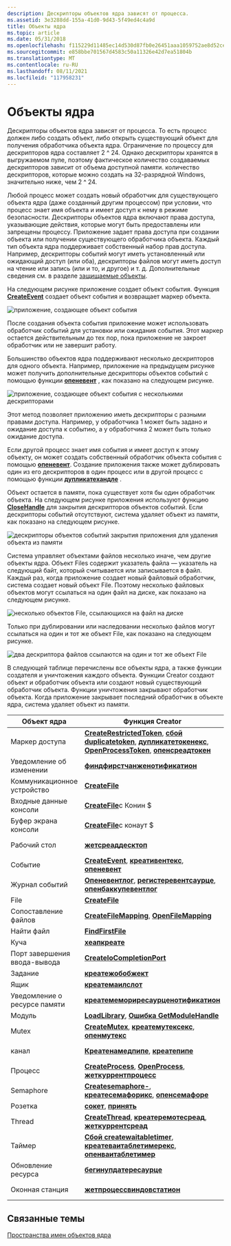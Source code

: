 ```yaml
---
description: Дескрипторы объектов ядра зависят от процесса.
ms.assetid: 3e3288dd-155a-41d0-9d43-5f49ed4c4a9d
title: Объекты ядра
ms.topic: article
ms.date: 05/31/2018
ms.openlocfilehash: f115229d11485ec14d530d87fb0e26451aaa1059752ae8d52cea40849256802b
ms.sourcegitcommit: e858bbe701567d4583c50a11326e42d7ea51804b
ms.translationtype: MT
ms.contentlocale: ru-RU
ms.lasthandoff: 08/11/2021
ms.locfileid: "117958231"
---
```

# <a name="kernel-objects"></a>Объекты ядра

Дескрипторы объектов ядра зависят от процесса. То есть процесс должен либо создать объект, либо открыть существующий объект для получения обработчика объекта ядра. Ограничение по процессу для дескрипторов ядра составляет 2 ^ 24. Однако дескрипторы хранятся в выгружаемом пуле, поэтому фактическое количество создаваемых дескрипторов зависит от объема доступной памяти. количество дескрипторов, которые можно создать на 32-разрядной Windows, значительно ниже, чем 2 ^ 24.

Любой процесс может создать новый обработчик для существующего объекта ядра (даже созданный другим процессом) при условии, что процесс знает имя объекта и имеет доступ к нему в режиме безопасности. Дескрипторы объектов ядра включают права доступа, указывающие действия, которые могут быть предоставлены или запрещены процессу. Приложение задает права доступа при создании объекта или получении существующего обработчика объекта. Каждый тип объекта ядра поддерживает собственный набор прав доступа. Например, дескрипторы событий могут иметь установленный или ожидающий доступ (или оба), дескрипторы файлов могут иметь доступ на чтение или запись (или и то, и другое) и т. д. Дополнительные сведения см. в разделе [защищаемые объекты](/windows/desktop/SecAuthZ/securable-objects).

На следующем рисунке приложение создает объект события. Функция [**CreateEvent**](/windows/desktop/api/synchapi/nf-synchapi-createeventa) создает объект события и возвращает маркер объекта.

![приложение, создающее объект события](images/cshob-03.png)

После создания объекта события приложение может использовать обработчик событий для установки или ожидания события. Этот маркер остается действительным до тех пор, пока приложение не закроет обработчик или не завершит работу.

Большинство объектов ядра поддерживают несколько дескрипторов для одного объекта. Например, приложение на предыдущем рисунке может получить дополнительные дескрипторы объектов событий с помощью функции [**опеневент**](/windows/desktop/api/synchapi/nf-synchapi-openeventa) , как показано на следующем рисунке.

![приложение, создающее объект события с несколькими дескрипторами](images/cshob-04.png)

Этот метод позволяет приложению иметь дескрипторы с разными правами доступа. Например, у обработчика 1 может быть задано и ожидание доступа к событию, а у обработчика 2 может быть только ожидание доступа.

Если другой процесс знает имя события и имеет доступ к этому объекту, он может создать собственный обработчик объекта события с помощью [**опеневент**](/windows/desktop/api/synchapi/nf-synchapi-openeventa). Создание приложения также может дублировать один из его дескрипторов в один процесс или в другой процесс с помощью функции [**дупликатехандле**](/windows/win32/api/handleapi/nf-handleapi-duplicatehandle) .

Объект остается в памяти, пока существует хотя бы один обработчик объекта. На следующем рисунке приложения используют функцию [**CloseHandle**](/windows/win32/api/handleapi/nf-handleapi-closehandle) для закрытия дескрипторов объектов событий. Если дескрипторы событий отсутствуют, система удаляет объект из памяти, как показано на следующем рисунке.

![дескрипторы объектов событий закрытия приложения для удаления объекта из памяти](images/cshob-08.png)

Система управляет объектами файлов несколько иначе, чем другие объекты ядра. Объект Files содержит указатель файла — указатель на следующий байт, который считывается или записывается в файл. Каждый раз, когда приложение создает новый файловый обработчик, система создает новый объект File. Поэтому несколько файловых объектов могут ссылаться на один файл на диске, как показано на следующем рисунке.

![несколько объектов File, ссылающихся на файл на диске](images/cshob-09.png)

Только при дублировании или наследовании несколько файлов могут ссылаться на один и тот же объект File, как показано на следующем рисунке.

![два дескриптора файлов ссылаются на один и тот же объект File](images/cshob-10.png)

В следующей таблице перечислены все объекты ядра, а также функции создателя и уничтожения каждого объекта. Функции Creator создают объект и обработчик объекта или создают новый существующий обработчик объекта. Функции уничтожения закрывают обработчик объекта. Когда приложение закрывает последний обработчик в объекте ядра, система удаляет объект из памяти.



| Объект ядра                | Функция Creator                                                                                                                                                                                                                                                  | Функция уничтожения                                                                      |
|------------------------------|-------------------------------------------------------------------------------------------------------------------------------------------------------------------------------------------------------------------------------------------------------------------|-----------------------------------------------------------------------------------------|
| Маркер доступа                 | [**CreateRestrictedToken**](/windows/desktop/api/securitybaseapi/nf-securitybaseapi-createrestrictedtoken), [**сбой duplicatetoken**](/windows/desktop/api/securitybaseapi/nf-securitybaseapi-duplicatetoken), [**дупликатетокенекс**](/windows/desktop/api/securitybaseapi/nf-securitybaseapi-duplicatetokenex), [**OpenProcessToken**](/windows/desktop/api/processthreadsapi/nf-processthreadsapi-openprocesstoken), [**опенсреадтокен**](/windows/desktop/api/processthreadsapi/nf-processthreadsapi-openthreadtoken) | [**CloseHandle**](/windows/win32/api/handleapi/nf-handleapi-closehandle)                                                      |
| Уведомление об изменении          | [**финдфирстчанженотификатион**](/windows/desktop/api/fileapi/nf-fileapi-findfirstchangenotificationa)                                                                                                                                                                                                 | [**финдклосечанженотификатион**](/windows/desktop/api/fileapi/nf-fileapi-findclosechangenotification)                       |
| Коммуникационное устройство        | [**CreateFile**](/windows/desktop/api/fileapi/nf-fileapi-createfilea)                                                                                                                                                                                                                                   | [**CloseHandle**](/windows/win32/api/handleapi/nf-handleapi-closehandle)                                                      |
| Входные данные консоли                | [**CreateFile**](/windows/desktop/api/fileapi/nf-fileapi-createfilea)с Конин $                                                                                                                                                                                                                      | [**CloseHandle**](/windows/win32/api/handleapi/nf-handleapi-closehandle)                                                      |
| Буфер экрана консоли        | [**CreateFile**](/windows/desktop/api/fileapi/nf-fileapi-createfilea)с конаут $                                                                                                                                                                                                                     | [**CloseHandle**](/windows/win32/api/handleapi/nf-handleapi-closehandle)                                                      |
| Рабочий стол                      | [**жетсреаддесктоп**](/windows/desktop/api/winuser/nf-winuser-getthreaddesktop)                                                                                                                                                                                                                     | Приложения не могут удалить этот объект.                                                 |
| Событие                        | [**CreateEvent**](/windows/desktop/api/synchapi/nf-synchapi-createeventa), [**креативентекс**](/windows/desktop/api/synchapi/nf-synchapi-createeventexa), [**опеневент**](/windows/desktop/api/synchapi/nf-synchapi-openeventa)                                                                                                                                                     | [**CloseHandle**](/windows/win32/api/handleapi/nf-handleapi-closehandle)                                                      |
| Журнал событий                    | [**Опеневентлог**](/windows/desktop/api/winbase/nf-winbase-openeventloga), [**регистеревентсаурце**](/windows/desktop/api/winbase/nf-winbase-registereventsourcea), [**опенбаккупевентлог**](/windows/desktop/api/winbase/nf-winbase-openbackupeventloga)                                                                                                                     | [**клосивентлог**](/windows/desktop/api/winbase/nf-winbase-closeeventlog)                                                 |
| File                         | [**CreateFile**](/windows/desktop/api/fileapi/nf-fileapi-createfilea)                                                                                                                                                                                                                                 | [**CloseHandle**](/windows/win32/api/handleapi/nf-handleapi-closehandle), [ **DeleteFile**](/windows/desktop/api/fileapi/nf-fileapi-deletefilea)                     |
| Сопоставление файлов                 | [**CreateFileMapping**](/windows/desktop/api/winbase/nf-winbase-createfilemappinga), [ **OpenFileMapping**](/windows/desktop/api/winbase/nf-winbase-openfilemappinga)                                                                                                                                                                          | [**CloseHandle**](/windows/win32/api/handleapi/nf-handleapi-closehandle)                                                      |
| Найти файл                    | [**FindFirstFile**](/windows/desktop/api/fileapi/nf-fileapi-findfirstfilea)                                                                                                                                                                                                                             | [**финдклосе**](/windows/desktop/api/fileapi/nf-fileapi-findclose)                                                           |
| Куча                         | [**хеапкреате**](/windows/desktop/api/heapapi/nf-heapapi-heapcreate)                                                                                                                                                                                                                                 | [**хеапдестрой**](/windows/desktop/api/heapapi/nf-heapapi-heapdestroy)                                                     |
| Порт завершения ввода-вывода          | [**CreateIoCompletionPort**](/windows/desktop/FileIO/createiocompletionport)                                                                                                                                                                                                           | [**CloseHandle**](/windows/win32/api/handleapi/nf-handleapi-closehandle)                                                      |
| Задание                          | [**креатежобобжект**](/windows/desktop/api/winbase/nf-winbase-createjobobjecta)                                                                                                                                                                                                                       | [**CloseHandle**](/windows/win32/api/handleapi/nf-handleapi-closehandle)                                                      |
| Ящик                     | [**креатемаилслот**](/windows/desktop/api/winbase/nf-winbase-createmailslota)                                                                                                                                                                                                                         | [**CloseHandle**](/windows/win32/api/handleapi/nf-handleapi-closehandle)                                                      |
| Уведомление о ресурсе памяти | [**креатемемориресаурценотификатион**](/windows/desktop/api/memoryapi/nf-memoryapi-creatememoryresourcenotification)                                                                                                                                                                                     | [**CloseHandle**](/windows/win32/api/handleapi/nf-handleapi-closehandle)                                                      |
| Модуль                       | [**LoadLibrary**](/windows/desktop/api/libloaderapi/nf-libloaderapi-loadlibrarya), [ **Ошибка GetModuleHandle**](/windows/desktop/api/libloaderapi/nf-libloaderapi-getmodulehandlea)                                                                                                                                                                                  | [**FreeLibrary**](/windows/desktop/api/libloaderapi/nf-libloaderapi-freelibrary)                                                     |
| Mutex                        | [**CreateMutex**](/windows/desktop/api/synchapi/nf-synchapi-createmutexa), [**креатемутексекс**](/windows/desktop/api/synchapi/nf-synchapi-createmutexexa), [**опенмутекс**](/windows/win32/api/synchapi/nf-synchapi-openmutexw)                                                                                                                                                     | [**CloseHandle**](/windows/win32/api/handleapi/nf-handleapi-closehandle)                                                      |
| канал                         | [**Креатенамедпипе**](/windows/desktop/api/winbase/nf-winbase-createnamedpipea), [ **креатепипе**](/windows/desktop/api/namedpipeapi/nf-namedpipeapi-createpipe)                                                                                                                                                                                    | [**CloseHandle**](/windows/win32/api/handleapi/nf-handleapi-closehandle), [ **дисконнектнамедпипе**](/windows/desktop/api/namedpipeapi/nf-namedpipeapi-disconnectnamedpipe) |
| Процесс                      | [**CreateProcess**](/windows/desktop/api/processthreadsapi/nf-processthreadsapi-createprocessa), [**OpenProcess**](/windows/desktop/api/processthreadsapi/nf-processthreadsapi-openprocess), [**жеткуррентпроцесс**](/windows/desktop/api/processthreadsapi/nf-processthreadsapi-getcurrentprocess)                                                                                                                                     | [**CloseHandle**](/windows/win32/api/handleapi/nf-handleapi-closehandle), [ **терминатепроцесс**](/windows/desktop/api/processthreadsapi/nf-processthreadsapi-terminateprocess)       |
| Semaphore                    | [**Createsemaphore-**](/windows/desktop/api/winbase/nf-winbase-createsemaphorea), [**креатесемафорикс**](/windows/desktop/api/winbase/nf-winbase-createsemaphoreexa), [**опенсемафоре**](/windows/win32/api/synchapi/nf-synchapi-opensemaphorew)                                                                                                                             | [**CloseHandle**](/windows/win32/api/handleapi/nf-handleapi-closehandle)                                                      |
| Розетка                       | [**сокет**](/windows/desktop/api/winsock2/nf-winsock2-socket), [ **принять**](/windows/desktop/api/winsock2/nf-winsock2-accept)                                                                                                                                                                                                    | [**функции closesocket**](/windows/desktop/api/winsock/nf-winsock-closesocket)                                                |
| Thread                       | [**CreateThread**](/windows/desktop/api/processthreadsapi/nf-processthreadsapi-createthread), [**креатеремотесреад**](/windows/desktop/api/processthreadsapi/nf-processthreadsapi-createremotethread), [**жеткуррентсреад**](/windows/desktop/api/processthreadsapi/nf-processthreadsapi-getcurrentthread)                                                                                                                           | [**CloseHandle**](/windows/win32/api/handleapi/nf-handleapi-closehandle), [ **TerminateThread**](/windows/desktop/api/processthreadsapi/nf-processthreadsapi-terminatethread)         |
| Таймер                        | [**Сбой createwaitabletimer**](/windows/win32/api/synchapi/nf-synchapi-createwaitabletimerw), [**креатеваитаблетимерекс**](/windows/win32/api/synchapi/nf-synchapi-createwaitabletimerexw), [**опенваитаблетимер**](/windows/win32/api/synchapi/nf-synchapi-openwaitabletimerw)                                                                                                     | [**CloseHandle**](/windows/win32/api/handleapi/nf-handleapi-closehandle)                                                      |
| Обновление ресурса              | [**бегинупдатересаурце**](/windows/win32/api/winbase/nf-winbase-beginupdateresourcea)                                                                                                                                                                                                         | [**ендупдатересаурце**](/windows/win32/api/winbase/nf-winbase-endupdateresourcea)                                   |
| Оконная станция               | [**жетпроцессвиндовстатион**](/windows/desktop/api/winuser/nf-winuser-getprocesswindowstation)                                                                                                                                                                                                       | Приложения не могут удалить этот объект.                                                 |



 

## <a name="related-topics"></a>Связанные темы

<dl> <dt>

[Пространства имен объектов ядра](/windows/desktop/TermServ/kernel-object-namespaces)
</dt> </dl>

 

 
